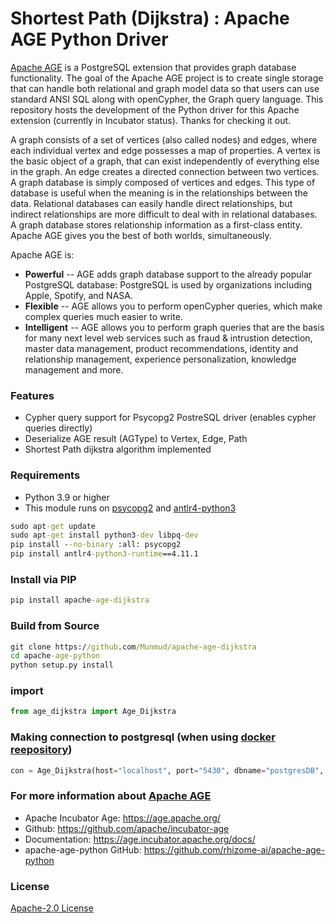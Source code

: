 # Shortest Path (Dijkstra) : Apache AGE Python Driver

[Apache AGE](https://age.apache.org/) is a PostgreSQL extension that provides graph database functionality. The goal of the Apache AGE project is to create single storage that can handle both relational and graph model data so that users can use standard ANSI SQL along with openCypher, the Graph query language. This repository hosts the development of the Python driver for this Apache extension (currently in Incubator status). Thanks for checking it out.

A graph consists of a set of vertices (also called nodes) and edges, where each individual vertex and edge possesses a map of properties. A vertex is the basic object of a graph, that can exist independently of everything else in the graph. An edge creates a directed connection between two vertices. A graph database is simply composed of vertices and edges. This type of database is useful when the meaning is in the relationships between the data. Relational databases can easily handle direct relationships, but indirect relationships are more difficult to deal with in relational databases. A graph database stores relationship information as a first-class entity. Apache AGE gives you the best of both worlds, simultaneously.

Apache AGE is:

- **Powerful** -- AGE adds graph database support to the already popular PostgreSQL database: PostgreSQL is used by organizations including Apple, Spotify, and NASA.
- **Flexible** -- AGE allows you to perform openCypher queries, which make complex queries much easier to write.
- **Intelligent** -- AGE allows you to perform graph queries that are the basis for many next level web services such as fraud & intrustion detection, master data management, product recommendations, identity and relationship management, experience personalization, knowledge management and more.

### Features
* Cypher query support for Psycopg2 PostreSQL driver (enables cypher queries directly)
* Deserialize AGE result (AGType) to Vertex, Edge, Path
* Shortest Path dijkstra algorithm implemented

### Requirements
* Python 3.9 or higher
* This module runs on [psycopg2](https://www.psycopg.org/) and [antlr4-python3](https://pypi.org/project/antlr4-python3-runtime/)

```cmd
sudo apt-get update
sudo apt-get install python3-dev libpq-dev
pip install --no-binary :all: psycopg2
pip install antlr4-python3-runtime==4.11.1
```

### Install via PIP
```cmd
pip install apache-age-dijkstra 
```

### Build from Source
```cmd
git clone https://github.com/Munmud/apache-age-dijkstra
cd apache-age-python
python setup.py install
```

### import
```py
from age_dijkstra import Age_Dijkstra
```

### Making connection to postgresql (when using [docker reepository](https://github.com/Munmud/apache_age))
```py
con = Age_Dijkstra(host="localhost", port="5430", dbname="postgresDB", user="postgresUser", password="postgresPW",printMessage = True)
```


### For more information about [Apache AGE](https://age.apache.org/)
* Apache Incubator Age: https://age.apache.org/
* Github: https://github.com/apache/incubator-age
* Documentation: https://age.incubator.apache.org/docs/
* apache-age-python GitHub: https://github.com/rhizome-ai/apache-age-python

### License
[Apache-2.0 License](https://www.apache.org/licenses/LICENSE-2.0)